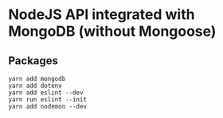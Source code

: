 # NodeJS API integrated with MongoDB (without Mongoose) 


## Packages
```
yarn add mongodb
yarn add dotenv
yarn add eslint --dev
yarn run eslint --init
yarn add nodemon --dev
```